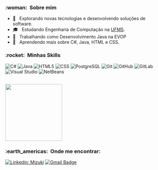 <h3> :woman: &nbsp;Sobre mim </h3>

- 🤔 &nbsp; Explorando novas tecnologias e desenvolvendo soluções de software.
- 🎓 &nbsp; Estudando Engenharia de Computação na <a href="https://www.ufms.br">UFMS</a>.
- 💼 &nbsp; Trabalhando como Desenvolvimento Java na EVOP
- 🌱 &nbsp; Aprendendo mais sobre C#, Java, HTML e CSS.

<h3> :rocket: &nbsp;Minhas Skills </h3>

  ![C#](https://img.shields.io/badge/-CSharp-333333?style=flat&logo=CSharp&logoColor=00599C)
  ![Java](https://img.shields.io/badge/-Java-333333?style=flat&logo=Java&logoColor=007396)
  ![HTML5](https://img.shields.io/badge/-HTML5-333333?style=flat&logo=HTML5)
  ![CSS](https://img.shields.io/badge/-CSS-333333?style=flat&logo=CSS3&logoColor=1572B6)
  ![PostgreSQL](https://img.shields.io/badge/-PostgreSQL-333333?style=flat&logo=postgresql)
  ![Git](https://img.shields.io/badge/-Git-333333?style=flat&logo=git)
  ![GitHub](https://img.shields.io/badge/-GitHub-333333?style=flat&logo=github)
  ![GitLab](https://img.shields.io/badge/-GitLab-333333?style=flat&logo=gitlab)
  ![Visual Studio](https://img.shields.io/badge/-Visual%20Studio%20Code-333333?style=flat&logo=visual-studio-code&logoColor=007ACC)
  ![NetBeans](https://img.shields.io/badge/-Netbeans-333333?style=flat&logo=apache-netbeans-ide)
  
<!---**Utilidades**

  ![Insomnia](https://img.shields.io/badge/-Insomnia-333333?style=flat&logo=insomnia)
  ![Postman](https://img.shields.io/badge/-Postman-333333?style=flat&logo=postman) 

  ![Visual Studio](https://img.shields.io/badge/-Visual%20Studio%20Code-333333?style=flat&logo=visual-studio-code&logoColor=007ACC)
  ![NetBeans](https://img.shields.io/badge/-Eclipse-333333?style=flat&logo=eclipse-ide&logoColor=2C2255)
  ![Trello](https://img.shields.io/badge/-Trello-333333?style=flat&logo=trello&logoColor=007ACC)
  ![Figma](https://img.shields.io/badge/-Figma-333333?style=flat&logo=figma&logoColor=007ACC)
  ![Adobe XD](https://img.shields.io/badge/-Adobe%20XD-333333?style=flat&logo=adobe-xd&logoColor=007ACC) --->

<br/>

<a href="https://github.com/Mizukix3">
  <img height="180em" src="https://github-readme-stats.vercel.app/api?username=Mizukix3&theme=tokyonight&show_icons=true" />
</a>

<br/>

<h3> :earth_americas: &nbsp;Onde me encontrar: </h3> 

[![Linkedin: Mizuki](https://img.shields.io/badge/-Mizuki-blue?style=flat-square&logo=Linkedin&logoColor=white&link=linkedin.com/in/mizuki-katsukawa-aa5b28179/)](linkedin.com/in/mizuki-katsukawa-aa5b28179/)
[![Gmail Badge](https://img.shields.io/badge/-mizukikatsukawa@gmail.com-006bed?style=flat-square&logo=Gmail&logoColor=white&link=mailto:mizukikatsukawa@gmail.com)](mailto:mizukikatsukawa@gmail.com)


<!--- - 👋 Hi, I’m Mizuki
- 👀 I’m interested in learning programming languages.
- 🌱 I’m currently learning C#, Java, HTML, CSS.
- 📫 How to reach me --->

<!---
  ![JavaScript](https://img.shields.io/badge/-JavaScript-333333?style=flat&logo=javascript)
    ![Bitbucket](https://img.shields.io/badge/-Bitbucket-333333?style=flat&logo=bitbucket)
  ![Docker](https://img.shields.io/badge/-Docker-333333?style=flat&logo=docker)
  ![Travis](https://img.shields.io/badge/-Travis-333333?style=flat&logo=travis)
Mizukix3/Mizukix3 is a ✨ special ✨ repository because its `README.md` (this file) appears on your GitHub profile.
You can click the Preview link to take a look at your changes.
--->
